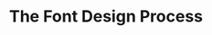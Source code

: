 ---
layout: default
title: "The Font Design Process"
deck: "These are some details about the font design process."
sortorder: 7.1
---